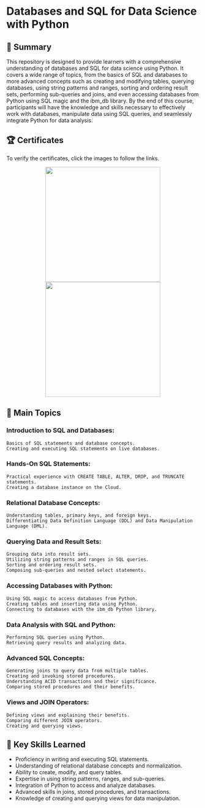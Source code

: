 # Databases and SQL for Data Science with Python

## 📄 Summary
This repository is designed to provide learners with a comprehensive understanding of databases and SQL for data science using Python. It covers a wide range of topics, from the basics of SQL and databases to more advanced concepts such as creating and modifying tables, querying databases, using string patterns and ranges, sorting and ordering result sets, performing sub-queries and joins, and even accessing databases from Python using SQL magic and the ibm_db library. By the end of this course, participants will have the knowledge and skills necessary to effectively work with databases, manipulate data using SQL queries, and seamlessly integrate Python for data analysis.

## 🏆 Certificates 
To verify the certificates, click the images to follow the links.

<p align="middle">
  <a href="https://www.coursera.org/account/accomplishments/verify/QGEFFGNRJ2F3"><img src="https://s3.amazonaws.com/coursera_assets/meta_images/generated/CERTIFICATE_LANDING_PAGE/CERTIFICATE_LANDING_PAGE~QGEFFGNRJ2F3/CERTIFICATE_LANDING_PAGE~QGEFFGNRJ2F3.jpeg" height="300"></a>
  <a href="https://www.credly.com/badges/d40d7279-a2f4-4e6d-a453-4bcecd387630/public_url"><img src="https://images.credly.com/size/680x680/images/594e0ab7-c864-4d9a-9987-3a903ec3f06a/Cognitive_Class_-_DB_and_SQL_for_Data_Sci.png" height="300"></a>
</p>

## 📑 Main Topics 
  ### Introduction to SQL and Databases:
    Basics of SQL statements and database concepts.
    Creating and executing SQL statements on live databases.
  ### Hands-On SQL Statements:
    Practical experience with CREATE TABLE, ALTER, DROP, and TRUNCATE statements.
    Creating a database instance on the Cloud.
  ### Relational Database Concepts:
    Understanding tables, primary keys, and foreign keys.
    Differentiating Data Definition Language (DDL) and Data Manipulation Language (DML).
  ### Querying Data and Result Sets:
    Grouping data into result sets.
    Utilizing string patterns and ranges in SQL queries.
    Sorting and ordering result sets.
    Composing sub-queries and nested select statements.
  ### Accessing Databases with Python:
    Using SQL magic to access databases from Python.
    Creating tables and inserting data using Python.
    Connecting to databases with the ibm_db Python library.
  ### Data Analysis with SQL and Python:
    Performing SQL queries using Python.
    Retrieving query results and analyzing data.
  ### Advanced SQL Concepts:
    Generating joins to query data from multiple tables.
    Creating and invoking stored procedures.
    Understanding ACID transactions and their significance.
    Comparing stored procedures and their benefits.
  ### Views and JOIN Operators:
    Defining views and explaining their benefits.
    Comparing different JOIN operators.
    Creating and querying views.

## 🔑 Key Skills Learned 
- Proficiency in writing and executing SQL statements.
- Understanding of relational database concepts and normalization.
- Ability to create, modify, and query tables.
- Expertise in using string patterns, ranges, and sub-queries.
- Integration of Python to access and analyze databases.
- Advanced skills in joins, stored procedures, and transactions.
- Knowledge of creating and querying views for data manipulation.